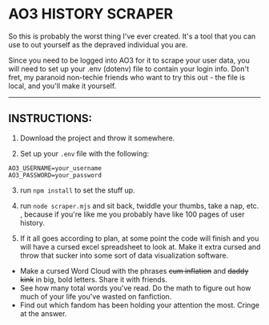 # AO3 HISTORY SCRAPER

So this is probably the worst thing I've ever created. It's a tool that you can use to out yourself as the depraved individual you are.


Since you need to be logged into AO3 for it to scrape your user data, you will need to set up your .env (dotenv) file to contain your login info. Don't fret, my paranoid non-techie friends who want to try this out - the file is local, and you'll make it yourself.

---
## INSTRUCTIONS:
1. Download the project and throw it somewhere.

2. Set up your `.env` file with the following:

```
AO3_USERNAME=your_username
AO3_PASSWORD=your_password
```

3. run `npm install` to set the stuff up.

4. run `node scraper.mjs` and sit back, twiddle your thumbs, take a nap, etc. , because if you're like me you probably have like 100 pages of user history.

5. If it all goes according to plan, at some point the code will finish and you will have a cursed excel spreadsheet to look at. Make it extra cursed and throw that sucker into some sort of data visualization software. 
- Make a cursed Word Cloud with the phrases ~~cum inflation~~ and ~~daddy kink~~ in big, bold letters. Share it with friends.
- See how many total words you've read. Do the math to figure out how much of your life you've wasted on fanfiction.
- Find out which fandom has been holding your attention the most. Cringe at the answer.